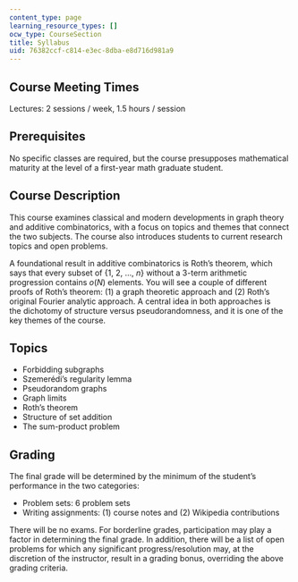 ```yaml
---
content_type: page
learning_resource_types: []
ocw_type: CourseSection
title: Syllabus
uid: 76382ccf-c814-e3ec-8dba-e8d716d981a9
---
```


Course Meeting Times
--------------------

Lectures: 2 sessions / week, 1.5 hours / session

Prerequisites
-------------

No specific classes are required, but the course presupposes mathematical maturity at the level of a first-year math graduate student.

Course Description
------------------

This course examines classical and modern developments in graph theory and additive combinatorics, with a focus on topics and themes that connect the two subjects. The course also introduces students to current research topics and open problems.

A foundational result in additive combinatorics is Roth’s theorem, which says that every subset of {1, 2, …, _n_} without a 3-term arithmetic progression contains _o_(_N_) elements. You will see a couple of different proofs of Roth’s theorem: (1) a graph theoretic approach and (2) Roth’s original Fourier analytic approach. A central idea in both approaches is the dichotomy of structure versus pseudorandomness, and it is one of the key themes of the course.

Topics
------

*   Forbidding subgraphs
*   Szemerédi’s regularity lemma
*   Pseudorandom graphs
*   Graph limits
*   Roth’s theorem
*   Structure of set addition
*   The sum-product problem

Grading
-------

The final grade will be determined by the minimum of the student’s performance in the two categories:

*   Problem sets: 6 problem sets
*   Writing assignments: (1) course notes and (2) Wikipedia contributions

There will be no exams. For borderline grades, participation may play a factor in determining the final grade. In addition, there will be a list of open problems for which any significant progress/resolution may, at the discretion of the instructor, result in a grading bonus, overriding the above grading criteria.